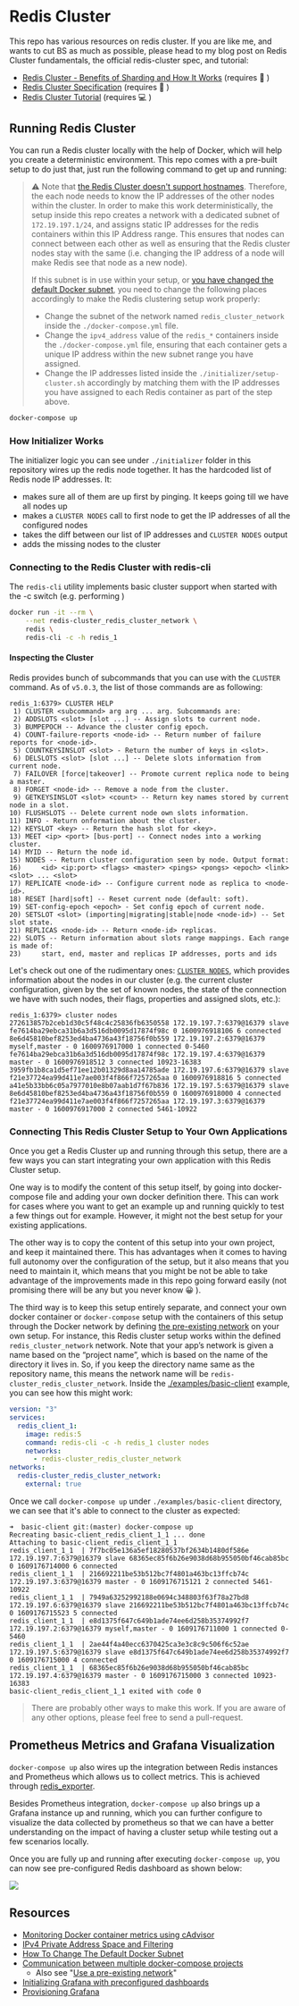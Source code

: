 # Redis Cluster

This repo has various resources on redis cluster. If you are like me, and wants to cut BS as much as possible, please head to my blog post on Redis Cluster fundamentals, the official redis-cluster spec, and tutorial:

 - [Redis Cluster - Benefits of Sharding and How It Works](https://www.tugberkugurlu.com/archive/redis-cluster-benefits-of-sharding-and-how-it-works) (requires 🥃 )
 - [Redis Cluster Specification](https://redis.io/topics/cluster-spec) (requires 🍷 )
 - [Redis Cluster Tutorial](https://redis.io/topics/cluster-tutorial) (requires 💻 )

## Running Redis Cluster

You can run a Redis cluster locally with the help of Docker, which will help you create a deterministic environment. This repo comes with a pre-built setup to do just that, just run the following command to get up and running:

> ⚠️ Note that [the Redis Cluster doesn't support hostnames](https://github.com/redis/redis/issues/2565#issuecomment-99227165). Therefore, the each node needs to know the IP addresses of the other nodes within the cluster. In order to make this work deterministically, the setup inside this repo creates a network with a dedicated subnet of `172.19.197.1/24`, and assigns static IP addresses for the redis containers within this IP Address range. This ensures that nodes can connect between each other as well as ensuring that the Redis cluster nodes stay with the same (i.e. changing the IP address of a node will make Redis see that node as a new node).
>
> If this subnet is in use within your setup, or [you have changed the default Docker subnet](https://support.zenoss.com/hc/en-us/articles/203582809-How-to-Change-the-Default-Docker-Subnet), you need to change the following places accordingly to make the Redis clustering setup work properly:
>
> - Change the subnet of the network named `redis_cluster_network` inside the `./docker-compose.yml` file.
> - Change the `ipv4_address` value of the `redis_*` containers inside the `./docker-compose.yml` file, ensuring that each container gets a unique IP address within the new subnet range you have assigned.
> - Change the IP addresses listed inside the `./initializer/setup-cluster.sh` accordingly by matching them with the IP addresses you have assigned to each Redis container as part of the step above.

```bash
docker-compose up
```

### How Initializer Works

The initializer logic you can see under `./initializer` folder in this repository wires up the redis node together. It has the hardcoded list of
Redis node IP addresses. It:

 - makes sure all of them are up first by pinging. It keeps going till we have all nodes up
 - makes a `CLUSTER NODES` call to first node to get the IP addresses of all the configured nodes
 - takes the diff between our list of IP addresses and `CLUSTER NODES` output
 - adds the missing nodes to the cluster

### Connecting to the Redis Cluster with redis-cli

The `redis-cli` utility implements basic cluster support when started with the -c switch (e.g. performing )

```bash
docker run -it --rm \
    --net redis-cluster_redis_cluster_network \
    redis \
    redis-cli -c -h redis_1
```

#### Inspecting the Cluster

Redis provides bunch of subcommands that you can use with the `CLUSTER` command. As of `v5.0.3`, the list of those commands are as following:

```
redis_1:6379> CLUSTER HELP
 1) CLUSTER <subcommand> arg arg ... arg. Subcommands are:
 2) ADDSLOTS <slot> [slot ...] -- Assign slots to current node.
 3) BUMPEPOCH -- Advance the cluster config epoch.
 4) COUNT-failure-reports <node-id> -- Return number of failure reports for <node-id>.
 5) COUNTKEYSINSLOT <slot> - Return the number of keys in <slot>.
 6) DELSLOTS <slot> [slot ...] -- Delete slots information from current node.
 7) FAILOVER [force|takeover] -- Promote current replica node to being a master.
 8) FORGET <node-id> -- Remove a node from the cluster.
 9) GETKEYSINSLOT <slot> <count> -- Return key names stored by current node in a slot.
10) FLUSHSLOTS -- Delete current node own slots information.
11) INFO - Return onformation about the cluster.
12) KEYSLOT <key> -- Return the hash slot for <key>.
13) MEET <ip> <port> [bus-port] -- Connect nodes into a working cluster.
14) MYID -- Return the node id.
15) NODES -- Return cluster configuration seen by node. Output format:
16)     <id> <ip:port> <flags> <master> <pings> <pongs> <epoch> <link> <slot> ... <slot>
17) REPLICATE <node-id> -- Configure current node as replica to <node-id>.
18) RESET [hard|soft] -- Reset current node (default: soft).
19) SET-config-epoch <epoch> - Set config epoch of current node.
20) SETSLOT <slot> (importing|migrating|stable|node <node-id>) -- Set slot state.
21) REPLICAS <node-id> -- Return <node-id> replicas.
22) SLOTS -- Return information about slots range mappings. Each range is made of:
23)     start, end, master and replicas IP addresses, ports and ids
```

Let's check out one of the rudimentary ones: [`CLUSTER NODES`](https://redis.io/commands/cluster-nodes), which provides information about the nodes in our cluster (e.g. the current cluster configuration, given by the set of known nodes, the state of the connection we have with such nodes, their flags, properties and assigned slots, etc.):

```
redis_1:6379> cluster nodes
272613857b2ceb1d30c5f48c4c25836fb6350558 172.19.197.7:6379@16379 slave fe7614ba29ebca31b6a3d516db0095d17874f98c 0 1600976918106 6 connected
8e6d45810bef8253ed4ba4736a43f18756f0b559 172.19.197.2:6379@16379 myself,master - 0 1600976917000 1 connected 0-5460
fe7614ba29ebca31b6a3d516db0095d17874f98c 172.19.197.4:6379@16379 master - 0 1600976918512 3 connected 10923-16383
3959fb1b8ca1d5ef71ee12b01329d8aa14785ade 172.19.197.6:6379@16379 slave f21e37724ea99d411e7ae003f4f866f7257265aa 0 1600976918816 5 connected
a41e5b33bb6c05a7977010e8b07aab1d7f67b836 172.19.197.5:6379@16379 slave 8e6d45810bef8253ed4ba4736a43f18756f0b559 0 1600976918000 4 connected
f21e37724ea99d411e7ae003f4f866f7257265aa 172.19.197.3:6379@16379 master - 0 1600976917000 2 connected 5461-10922
```

### Connecting This Redis Cluster Setup to Your Own Applications

Once you get a Redis Cluster up and running through this setup, there are a few ways you can start integrating your own application with this Redis Cluster setup.

One way is to modify the content of this setup itself, by going into docker-compose file and adding your own docker definition there. This can work for cases where you want to get an example up and running quickly to test a few things out for example. However, it might not the best setup for your existing applications.

The other way is to copy the content of this setup into your own project, and keep it maintained there. This has advantages when it comes to having full autonomy over the configuration of the setup, but it also means that you need to maintain it, which means that you might be not be able to take advantage of the improvements made in this repo going forward easily (not promising there will be any but you never know 😀 ).

The third way is to keep this setup entirely separate, and connect your own docker container or `docker-compose` setup with the containers of this setup through the Docker network by defining [the pre-existing network](https://docs.docker.com/compose/networking/#use-a-pre-existing-network) on your own setup. For instance, this Redis cluster setup works within the defined `redis_cluster_network` network. Note that your app’s network is given a name based on the “project name”, which is based on the name of the directory it lives in. So, if you keep the directory name same as the repository name, this means the network name will be `redis-cluster_redis_cluster_network`. Inside the [./examples/basic-client](./examples/basic-client) example, you can see how this might work:

```yaml
version: "3"
services:
  redis_client_1:
    image: redis:5
    command: redis-cli -c -h redis_1 cluster nodes
    networks:
      - redis-cluster_redis_cluster_network
networks:
  redis-cluster_redis_cluster_network:
    external: true
```

Once we call `docker-compose up` under `./examples/basic-client` directory, we can see that it's able to connect to the cluster as expected:

```
➜  basic-client git:(master) docker-compose up
Recreating basic-client_redis_client_1_1 ... done
Attaching to basic-client_redis_client_1_1
redis_client_1_1  | 7f7bc05e136a5ef18280537bf2634b1480df586e 172.19.197.7:6379@16379 slave 68365ec85f6b26e9038d68b955050bf46cab85bc 0 1609176714000 6 connected
redis_client_1_1  | 216692211be53b512bc7f4801a463bc13ffcb74c 172.19.197.3:6379@16379 master - 0 1609176715121 2 connected 5461-10922
redis_client_1_1  | 7949a63252992188e0694c348803f63f78a27bd8 172.19.197.6:6379@16379 slave 216692211be53b512bc7f4801a463bc13ffcb74c 0 1609176715523 5 connected
redis_client_1_1  | e8d1375f647c649b1ade74ee6d258b35374992f7 172.19.197.2:6379@16379 myself,master - 0 1609176711000 1 connected 0-5460
redis_client_1_1  | 2ae44f4a40ecc6370425ca3e3c8c9c506f6c52ae 172.19.197.5:6379@16379 slave e8d1375f647c649b1ade74ee6d258b35374992f7 0 1609176715000 4 connected
redis_client_1_1  | 68365ec85f6b26e9038d68b955050bf46cab85bc 172.19.197.4:6379@16379 master - 0 1609176715000 3 connected 10923-16383
basic-client_redis_client_1_1 exited with code 0
```

> There are probably other ways to make this work. If you are aware of any other options, please feel free to send a pull-request.

## Prometheus Metrics and Grafana Visualization

`docker-compose up` also wires up the integration between Redis instances and Prometheus which allows us to collect metrics. This is achieved through [redis_exporter](https://github.com/oliver006/redis_exporter).

Besides Prometheus integration, `docker-compose up` also brings up a Grafana instance up and running, which you can further configure to visualize the data collected by prometheus so that we can have a better understanding on the impact of having a cluster setup while testing out a few scenarios locally.

Once you are fully up and running after executing `docker-compose up`, you can now see pre-configured Redis dashboard as shown below:

![](./.images/screencapture-localhost-3000-d-NrFM77KMz-redis-dashboard-for-prometheus-redis-exporter-1-x-2020-09-25-13_11_45.png)

## Resources

 - [Monitoring Docker container metrics using cAdvisor](https://prometheus.io/docs/guides/cadvisor/)
 - [IPv4 Private Address Space and Filtering](https://www.arin.net/reference/research/statistics/address_filters/)
 - [How To Change The Default Docker Subnet](https://support.zenoss.com/hc/en-us/articles/203582809-How-to-Change-the-Default-Docker-Subnet)
 - [Communication between multiple docker-compose projects](https://stackoverflow.com/a/38089080/463785)
    - Also see "[Use a pre-existing network](https://docs.docker.com/compose/networking/#use-a-pre-existing-network)"
 - [Initializing Grafana with preconfigured dashboards](https://ops.tips/blog/initialize-grafana-with-preconfigured-dashboards/)
 - [Provisioning Grafana](https://grafana.com/docs/grafana/latest/administration/provisioning/)
